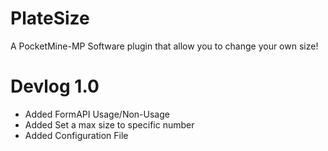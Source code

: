 # PlateSize
A PocketMine-MP Software plugin that allow you to change your own size!
# Devlog 1.0
 - Added FormAPI Usage/Non-Usage
 - Added Set a max size to specific number
 - Added Configuration File
